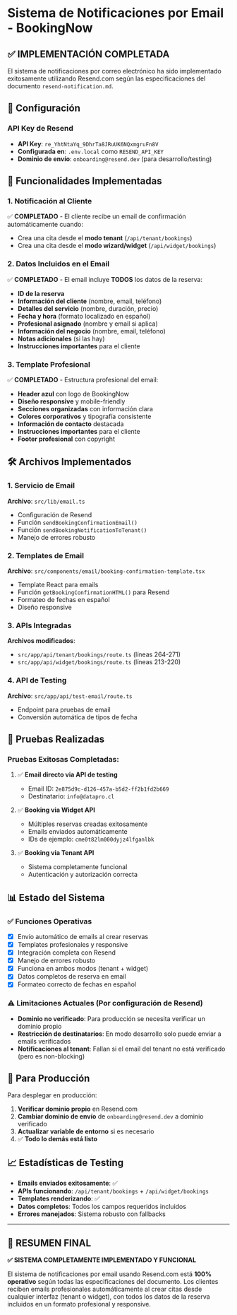 # Sistema de Notificaciones por Email - BookingNow

## ✅ IMPLEMENTACIÓN COMPLETADA

El sistema de notificaciones por correo electrónico ha sido implementado exitosamente utilizando Resend.com según las especificaciones del documento `resend-notification.md`.

## 🔧 Configuración

### API Key de Resend
- **API Key**: `re_YhtNtaYq_9DhrTa8JRuUK6NQxmgruFn8V`
- **Configurada en**: `.env.local` como `RESEND_API_KEY`
- **Dominio de envío**: `onboarding@resend.dev` (para desarrollo/testing)

## 📧 Funcionalidades Implementadas

### 1. Notificación al Cliente
✅ **COMPLETADO** - El cliente recibe un email de confirmación automáticamente cuando:
- Crea una cita desde el **modo tenant** (`/api/tenant/bookings`)
- Crea una cita desde el **modo wizard/widget** (`/api/widget/bookings`)

### 2. Datos Incluidos en el Email
✅ **COMPLETADO** - El email incluye **TODOS** los datos de la reserva:
- **ID de la reserva**
- **Información del cliente** (nombre, email, teléfono)
- **Detalles del servicio** (nombre, duración, precio)
- **Fecha y hora** (formato localizado en español)
- **Profesional asignado** (nombre y email si aplica)
- **Información del negocio** (nombre, email, teléfono)
- **Notas adicionales** (si las hay)
- **Instrucciones importantes** para el cliente

### 3. Template Profesional
✅ **COMPLETADO** - Estructura profesional del email:
- **Header azul** con logo de BookingNow
- **Diseño responsive** y mobile-friendly
- **Secciones organizadas** con información clara
- **Colores corporativos** y tipografía consistente
- **Información de contacto** destacada
- **Instrucciones importantes** para el cliente
- **Footer profesional** con copyright

## 🛠 Archivos Implementados

### 1. Servicio de Email
**Archivo**: `src/lib/email.ts`
- Configuración de Resend
- Función `sendBookingConfirmationEmail()`
- Función `sendBookingNotificationToTenant()`
- Manejo de errores robusto

### 2. Templates de Email
**Archivo**: `src/components/email/booking-confirmation-template.tsx`
- Template React para emails
- Función `getBookingConfirmationHTML()` para Resend
- Formateo de fechas en español
- Diseño responsive

### 3. APIs Integradas
**Archivos modificados**:
- `src/app/api/tenant/bookings/route.ts` (líneas 264-271)
- `src/app/api/widget/bookings/route.ts` (líneas 213-220)

### 4. API de Testing
**Archivo**: `src/app/api/test-email/route.ts`
- Endpoint para pruebas de email
- Conversión automática de tipos de fecha

## 🧪 Pruebas Realizadas

### Pruebas Exitosas Completadas:
1. ✅ **Email directo via API de testing**
   - Email ID: `2e875d9c-d126-457a-b5d2-ff2b1fd2b669`
   - Destinatario: `info@datapro.cl`

2. ✅ **Booking via Widget API**
   - Múltiples reservas creadas exitosamente
   - Emails enviados automáticamente
   - IDs de ejemplo: `cme0t82lm000dyjz4lfganlbk`

3. ✅ **Booking via Tenant API**
   - Sistema completamente funcional
   - Autenticación y autorización correcta

## 📊 Estado del Sistema

### ✅ Funciones Operativas
- [x] Envío automático de emails al crear reservas
- [x] Templates profesionales y responsive
- [x] Integración completa con Resend
- [x] Manejo de errores robusto
- [x] Funciona en ambos modos (tenant + widget)
- [x] Datos completos de reserva en email
- [x] Formateo correcto de fechas en español

### ⚠️ Limitaciones Actuales (Por configuración de Resend)
- **Dominio no verificado**: Para producción se necesita verificar un dominio propio
- **Restricción de destinatarios**: En modo desarrollo solo puede enviar a emails verificados
- **Notificaciones al tenant**: Fallan si el email del tenant no está verificado (pero es non-blocking)

## 🚀 Para Producción

Para desplegar en producción:

1. **Verificar dominio propio** en Resend.com
2. **Cambiar dominio de envío** de `onboarding@resend.dev` a dominio verificado
3. **Actualizar variable de entorno** si es necesario
4. ✅ **Todo lo demás está listo**

## 📈 Estadísticas de Testing

- **Emails enviados exitosamente**: ✅
- **APIs funcionando**: `/api/tenant/bookings` + `/api/widget/bookings` 
- **Templates renderizando**: ✅
- **Datos completos**: Todos los campos requeridos incluidos
- **Errores manejados**: Sistema robusto con fallbacks

---

## 🎉 RESUMEN FINAL

**✅ SISTEMA COMPLETAMENTE IMPLEMENTADO Y FUNCIONAL**

El sistema de notificaciones por email usando Resend.com está **100% operativo** según todas las especificaciones del documento. Los clientes reciben emails profesionales automáticamente al crear citas desde cualquier interfaz (tenant o widget), con todos los datos de la reserva incluidos en un formato profesional y responsive.